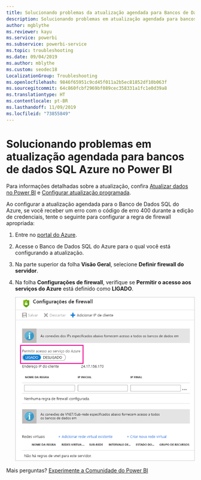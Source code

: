 ```yaml
---
title: Solucionando problemas da atualização agendada para Bancos de Dados SQL do Azure
description: Solucionando problemas em atualização agendada para bancos de dados SQL Azure no Power BI
author: mgblythe
ms.reviewer: kayu
ms.service: powerbi
ms.subservice: powerbi-service
ms.topic: troubleshooting
ms.date: 09/04/2019
ms.author: mblythe
ms.custom: seodec18
LocalizationGroup: Troubleshooting
ms.openlocfilehash: 9846f65951c9cd45f011a2b5ec81852df10b063f
ms.sourcegitcommit: 64c860fcbf2969bf089cec358331a1fc1e0d39a8
ms.translationtype: HT
ms.contentlocale: pt-BR
ms.lasthandoff: 11/09/2019
ms.locfileid: "73855849"
---
```

# <a name="troubleshooting-scheduled-refresh-for-azure-sql-databases-in-power-bi"></a>Solucionando problemas em atualização agendada para bancos de dados SQL Azure no Power BI

Para informações detalhadas sobre a atualização, confira [Atualizar dados no Power BI](refresh-data.md) e [Configurar atualização programada](refresh-scheduled-refresh.md).

Ao configurar a atualização agendada para o Banco de Dados SQL do Azure, se você receber um erro com o código de erro 400 durante a edição de credenciais, tente o seguinte para configurar a regra de firewall apropriada:

1. Entre no [portal do Azure](https://portal.azure.com).

1. Acesse o Banco de Dados SQL do Azure para o qual você está configurando a atualização.

1. Na parte superior da folha **Visão Geral**, selecione **Definir firewall do servidor**.

1. Na folha **Configurações de firewall**, verifique se **Permitir o acesso aos serviços do Azure** está definido como **LIGADO**.

    ![Serviços permitidos do Azure](media/service-admin-troubleshooting-scheduled-refresh-azure-sql-databases/azurerefresh.png)  

Mais perguntas? [Experimente a Comunidade do Power BI](https://community.powerbi.com/)
